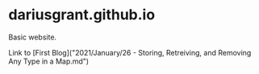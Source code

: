 # dariusgrant.github.io

Basic website.

Link to [First Blog]("2021/January/26 - Storing, Retreiving, and Removing Any Type in a Map.md")
